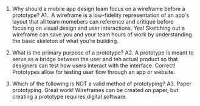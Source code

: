 1. Why should a mobile app design team focus on a wireframe before a prototype?
   A1.. A wireframe is a low-fidelity representation of an app's layout that all team memebers can reference and critique before focusing on visual design and user interactions.
   Yes! Sketching out a wireframe can save you and your team hours of work by understanding the basic skeleton of what you’re building.

2. What is the primary purpose of a prototype?
   A2. A prototype is meant to serve as a bridge between the user and teh actual product so that designers can test how users interact with the interface.
   Correct! Prototypes allow for testing user flow through an app or website.

3. Which of the following is NOT a valid method of prototyping?
   A3. Paper prototyping.
   Great work! Wireframes can be created on paper, but creating a prototype requires digital software.
